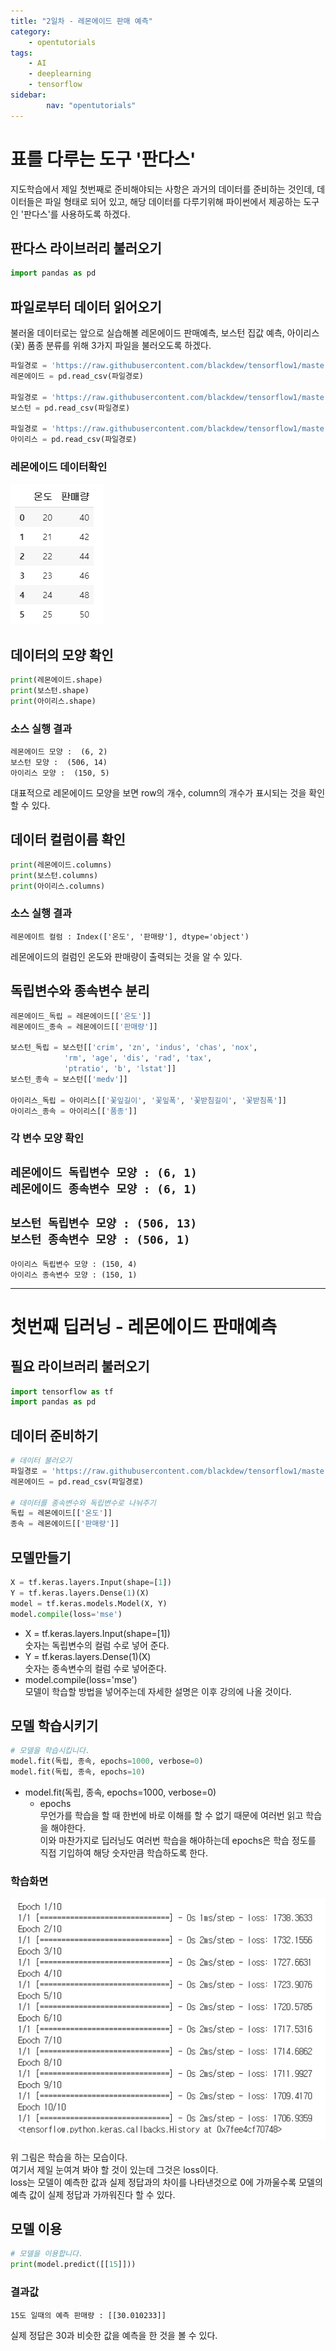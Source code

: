 ```yaml
---
title: "2일차 - 레몬에이드 판매 예측"
category:
    - opentutorials
tags:
    - AI
    - deeplearning
    - tensorflow
sidebar:
        nav: "opentutorials"
---
```



# 표를 다루는 도구 '판다스'

지도학습에서 제일 첫번째로 준비해야되는 사항은 과거의 데이터를 준비하는 것인데, 데이터들은 파일 형태로 되어 있고, 해당 데이터를 다루기위해 파이썬에서 제공하는 도구인 '판다스'를 사용하도록 하겠다.

## 판다스 라이브러리 불러오기

```python
import pandas as pd
```

## 파일로부터 데이터 읽어오기

불러올 데이터로는 앞으로 실습해볼 레몬에이드 판매예측, 보스턴 집값 예측, 아이리스(꽃) 품종 분류를 위해 3가지 파일을 불러오도록 하겠다.

```python
파일경로 = 'https://raw.githubusercontent.com/blackdew/tensorflow1/master/csv/lemonade.csv'
레몬에이드 = pd.read_csv(파일경로)
 
파일경로 = 'https://raw.githubusercontent.com/blackdew/tensorflow1/master/csv/boston.csv'
보스턴 = pd.read_csv(파일경로)
 
파일경로 = 'https://raw.githubusercontent.com/blackdew/tensorflow1/master/csv/iris.csv'
아이리스 = pd.read_csv(파일경로)
```

### 레몬에이드 데이터확인

![/assets/img/20200823/Untitled.png](/assets/img/20200823/Untitled.png)

## 데이터의 모양 확인

```python
print(레몬에이드.shape)
print(보스턴.shape)
print(아이리스.shape)
```

### 소스 실행 결과

`레몬에이드 모양 :  (6, 2)`  
`보스턴 모양 :  (506, 14)`  
`아이리스 모양 :  (150, 5)`

대표적으로 레몬에이드 모양을 보면 row의 개수, column의 개수가 표시되는 것을 확인 할 수 있다.

## 데이터 컬럼이름 확인

```python
print(레몬에이드.columns)
print(보스턴.columns)
print(아이리스.columns)
```

### 소스 실행 결과

`레몬에이트 컬럼 : Index(['온도', '판매량'], dtype='object')`

레몬에이드의 컬럼인 온도와 판매량이 출력되는 것을 알 수 있다.

## 독립변수와 종속변수 분리

```python
레몬에이드_독립 = 레몬에이드[['온도']]
레몬에이드_종속 = 레몬에이드[['판매량']]

보스턴_독립 = 보스턴[['crim', 'zn', 'indus', 'chas', 'nox', 
            'rm', 'age', 'dis', 'rad', 'tax',
            'ptratio', 'b', 'lstat']]
보스턴_종속 = 보스턴[['medv']]

아이리스_독립 = 아이리스[['꽃잎길이', '꽃잎폭', '꽃받침길이', '꽃받침폭']]
아이리스_종속 = 아이리스[['품종']]

```

### 각 변수 모양 확인

`레몬에이드 독립변수 모양 : (6, 1)`  
`레몬에이드 종속변수 모양 : (6, 1)`  
----------------------------------------  
`보스턴 독립변수 모양 : (506, 13)`  
`보스턴 종속변수 모양 : (506, 1)`  
----------------------------------------  
`아이리스 독립변수 모양 : (150, 4)`   
`아이리스 종속변수 모양 : (150, 1)`  

---

# 첫번째 딥러닝 - 레몬에이드 판매예측

## 필요 라이브러리 불러오기

```python
import tensorflow as tf
import pandas as pd
```

## 데이터 준비하기

```python
# 데이터 불러오기
파일경로 = 'https://raw.githubusercontent.com/blackdew/tensorflow1/master/csv/lemonade.csv'
레몬에이드 = pd.read_csv(파일경로)

# 데이터를 종속변수와 독립변수로 나눠주기
독립 = 레몬에이드[['온도']]
종속 = 레몬에이드[['판매량']]
```

## 모델만들기

```python
X = tf.keras.layers.Input(shape=[1])
Y = tf.keras.layers.Dense(1)(X)
model = tf.keras.models.Model(X, Y)
model.compile(loss='mse')
```

- X = tf.keras.layers.Input(shape=[1])  
숫자는 독립변수의 컬럼 수로 넣어 준다.  
- Y = tf.keras.layers.Dense(1)(X)  
숫자는 종속변수의 컬럼 수로 넣어준다.  
- model.compile(loss='mse')  
모델이 학습할 방법을 넣어주는데 자세한 설명은 이후 강의에 나올 것이다.  

## 모델 학습시키기

```python
# 모델을 학습시킵니다. 
model.fit(독립, 종속, epochs=1000, verbose=0)
model.fit(독립, 종속, epochs=10)
```

- model.fit(독립, 종속, epochs=1000, verbose=0)  
    - epochs  
    무언가를 학습을 할 때 한번에 바로 이해를 할 수 없기 때문에 여러번 읽고 학습을 해야한다.  
    이와 마찬가지로 딥러닝도 여러번 학습을 해야하는데 epochs은 학습 정도를 직접 기입하여 해당 숫자만큼 학습하도록 한다.

### 학습화면

![/assets/img/20200823/Untitled%201.png](/assets/img/20200823/Untitled%201.png)

위 그림은 학습을 하는 모습이다.  
여기서 제일 눈여겨 봐야 할 것이 있는데 그것은 loss이다.  
loss는 모델이 예측한 값과 실제 정답과의 차이를 나타낸것으로 0에 가까울수록 모델의 예측 값이  실제 정답과 가까워진다 할 수 있다.

## 모델 이용

```python
# 모델을 이용합니다. 
print(model.predict([[15]]))
```

### 결과값

`15도 일때의 예측 판매량 : [[30.010233]]`  

실제 정답은 30과 비슷한 값을 예측을 한 것을 볼 수 있다.
